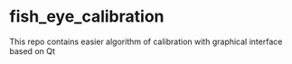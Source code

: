 # fish_eye_calibration
This repo contains easier algorithm of calibration with graphical interface based on Qt
